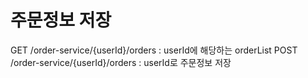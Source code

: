 # 주문정보 저장

GET /order-service/{userId}/orders : userId에 해당하는 orderList
POST /order-service/{userId}/orders : userId로 주문정보 저장